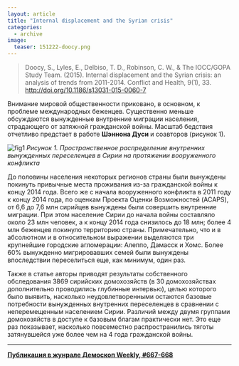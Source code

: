 ```yaml
---
layout: article
title: "Internal displacement and the Syrian crisis"
categories: 
  - archive
image:
  teaser: 151222-doocy.png
---
```


> Doocy, S., Lyles, E., Delbiso, T. D., Robinson, C. W., & The IOCC/GOPA Study Team. (2015). Internal displacement and the Syrian crisis: an analysis of trends from 2011-2014. Conflict and Health, 9(1), 33. http://doi.org/10.1186/s13031-015-0060-7

Внимание мировой общественности приковано, в основном, к проблеме международных беженцев. Существенно меньше обсуждаются вынужденные внутренние миграции населения, страдающего от затяжной гражданской войны. Масштаб бедствия отчетливо предстает в работе **Шэннона Дуси** и соавторов (рисунок 1).

![fig1](/dem-digest/images/2015/667-fig-01.png)
*Рисунок 1. Пространственное распределение внутренних вынужденных переселенцев в Сирии на протяжении вооруженного конфликта*

До половины населения некоторых регионов страны были вынуждены покинуть привычные места проживания из-за гражданской войны к концу 2014 года. Всего же с начала вооруженного конфликта в 2011 году к концу 2014 года, по оценкам Проекта Оценки Возможностей (ACAPS), от 6,6 до 7,6 млн сирийцев вынуждены были совершить внутренние миграции. При этом население Сирии до начала войны составляло около 23 млн человек, а к концу 2014 года снизилось до 18 млн; более 4 млн беженцев покинуло территорию страны. Примечательно, что и в абсолютном и в относительном выражении выделяются три крупнейшие городские агломерации: Алеппо, Дамасск и Хомс. Более 60% вынужденно мигрировавших семей были вынуждены впоследствии переселиться еще, как минимум, один раз.

Также в статье авторы приводят результаты собственного обследования 3869 сирийских домохозяйств (в 30 домохозяйствах дополнительно проводились глубинные интервью), целью которого было выявить, насколько неудовлетворенными остаются базовые потребности вынужденных внутренних переселенцев в сравнении с неперемещенным населением Сирии. Различий между двумя группами домохозяйств в доступе к базовым благам практически нет. Это еще раз показывает, насколько повсеместно распространились тяготы затянувшейся уже более чем на 4 года гражданской войны.

***
**[Публикация в жунрале Демоскоп Weekly, #667-668](http://demoscope.ru/weekly/2015/0667/digest01.php)**